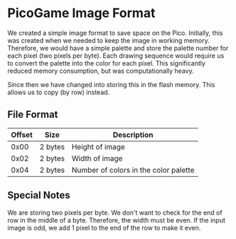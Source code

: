 # PicoGame Image Format

We created a simple image format to save space on the Pico. Initially, this was created when we needed to keep the image in working memory. Therefore, we would have a simple palette and store the palette number for each pixel (two pixels per byte). Each drawing sequence would require us to convert the palette into the color for each pixel. This significantly reduced memory consumption, but was computationally heavy.

Since then we have changed into storing this in the flash memory. This allows us to copy (by row) instead.

## File Format

| Offset | Size    | Description     |
| ------ | ------- | -----------     |
| 0x00   | 2 bytes | Height of image |
| 0x02   | 2 bytes | Width of image  |
| 0x04   | 2 bytes | Number of colors in the color palette |



## Special Notes
We are storing two pixels per byte. We don't want to check for the end of row in the middle of a byte. Therefore, the width must be even. If the input image is odd, we add 1 pixel to the end of the row to make it even.
